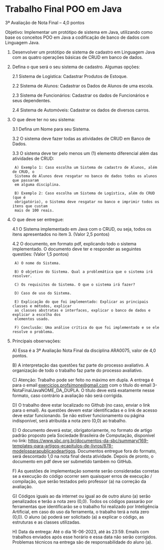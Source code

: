 # Trabalho Final POO em Java
3ª Avaliação de Nota Final – 4,0 pontos

Objetivo: Implementar um protótipo de sistema em Java, utilizando como base os conceitos POO
em Java a codificação de banco de dados com Linguagem Java.

1. Desenvolver um protótipo de sistema de cadastro em Linguagem Java com as quatro
operações básicas de CRUD em banco de dados.

2. Defina o que será o seu sistema de cadastro. Algumas opções:
  
	2.1 Sistema de Logística: Cadastrar Produtos de Estoque.
   
  	2.2 Sistema de Alunos: Cadastrar os Dados de Alunos de uma escola.
   
   	2.3 Sistema de Funcionários: Cadastrar os dados de Funcionários e seus dependentes.
   
	2.4 Sistema de Automóveis: Cadastrar os dados de diversos carros.

3. O que deve ter no seu sistema:
  
	3.1 Defina um Nome para seu Sistema.
   
	3.2 O sistema deve fazer todas as atividades de CRUD em Banco de Dados.
   
	3.3 O sistema deve ter pelo menos um (1) elemento diferencial além das atividades de CRUD:
    
	    A) Exemplo 1: Caso escolha um Sistema de cadastro de Alunos, além de CRUD, o
    	Sistema de Alunos deve resgatar no banco de dados todos os alunos que passaram
    	em alguma disciplina.
    
	    B) Exemplo 2: Caso escolha um Sistema de Logística, além do CRUD (que é
    	obrigatório), o Sistema deve resgatar no banco e imprimir todos os itens que custam
    	mais de 100 reais.

4. O que deve ser entregue:

	4.1 O Sistema implementado em Java com o CRUD, ou seja, todos os itens apresentados no
  	item 3. (Valor 2,5 pontos)

	4.2 O documento, em formato pdf, explicando todo o sistema implementado. O documento
  	deve ter e responder as seguintes questões: (Valor 1,5 pontos)

   		A) O nome do Sistema.
   
   		B) O objetivo do Sistema. Qual a problemática que o sistema irá resolver.
   
   		C) Os requisitos do Sistema. O que o sistema irá fazer?
   
   		D) Caso de uso do Sistema.
   
   		E) Explicação do que foi implementado: Explicar as principais classes e métodos, explicar
      	as classes abstratas e interfaces, explicar o banco de dados e explicar a escolha dos
     	elementos usado.
   
   		F) Conclusão: Uma análise crítica do que foi implementado e se ele resolve o problema.

5. Principais observações:
   
  	A) Essa é a 3ª Avaliação Nota Final da disciplina ARA0075, valor de 4,0 pontos.
  
  	B) A interpretação das questões faz parte do processo avaliativo. A organização de todo o
  	trabalho faz parte do processo avaliativo.
  
  	C) Atenção: Trabalho pode ser feito no máximo em dupla. A entrega é para o email
  	exercicios.profsimone@gmail.com com o título do email 3-NotaFinalJavaNOME_DA_DUPLA. 
  	O título deve está exatamente nesse formato, caso contrário a avaliação não será corrigida.
  
  	D) O trabalho deve estar localizado no Github (no caso, enviar o link para o email). As questões
  	devem estar identificadas e o link de acesso deve estar funcionando. Se não estiver
  	funcionamento ou página indisponível, será atribuída a nota zero (0,0) ao trabalho.
  
  	E) O documento deverá estar, obrigatoriamente, no formato de artigo padrão proposto pela
  	Sociedade Brasileira de Computação, disponível no link:
  	https://www.sbc.org.br/documentos-da-sbc/summary/169-templates-para-artigos-ecapitulos-de-livros/878-modelosparapublicaodeartigos. 
  	Documentos entregue fora do formato, será descontado 1,0 na nota final desta atividade. 
  	Depois de pronto, o documento em pdf deve ser submetido também no GitHub.
  
  	F) As questões de implementação somente serão consideradas corretas se a execução do
  	código ocorrer sem quaisquer erros de execução / compilação, que serão testados pelo
  	professor (a) na correção da avaliação.
  
    G) Códigos iguais ao da internet ou igual ao de outro aluno (a) serão penalizados e terão a
  	nota zero (0,0). Todos os códigos passarão por ferramentas que identificarão se o trabalho
  	foi realizado por Inteligência Artificial, em caso do uso da ferramenta, o trabalho terá a nota
  	zero (0,0). O aluno (a) poderá ser solicitado (a) a explicar o código, as estruturas e as
  	classes utilizadas.
  
	H) Data da entrega: Até o dia 16-06-2023, até às 23:59. Emails com trabalhos enviados após
  	esse horário e essa data não serão corrigidos. Problemas técnicos na entrega são de
  	responsabilidade do aluno (a).
